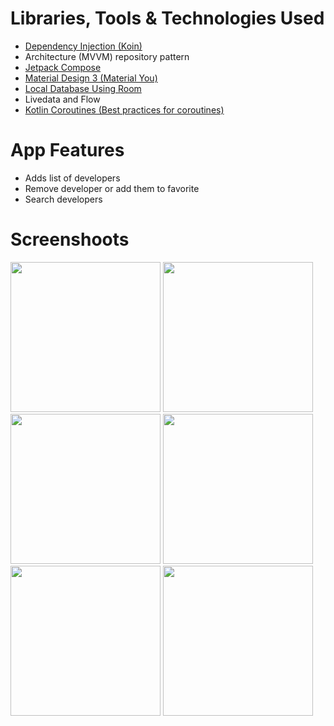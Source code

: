 # Libraries, Tools & Technologies Used

- [Dependency Injection (Koin)](https://insert-koin.io/docs/reference/koin-android/compose/)
- Architecture (MVVM) repository pattern
- [Jetpack Compose](https://developer.android.com/jetpack/compose)
- [Material Design 3 (Material You)](https://m3.material.io/components/navigation-bar/implementation/android)
- [Local Database Using Room](https://developer.android.com/training/data-storage/room)
- Livedata and Flow
- [Kotlin Coroutines (Best practices for coroutines)](https://developer.android.com/kotlin/coroutines/coroutines-best-practices)

# App Features

- Adds list of developers
- Remove developer or add them to favorite
- Search developers

# Screenshoots

<p float="left">
<img src="https://github.com/ghaleprachan/room-db-with-koin/blob/main/imgs/delete_dialog.jpg?raw=true" width="240" height="auto">
<img src="https://github.com/ghaleprachan/room-db-with-koin/blob/main/imgs/home.jpg?raw=true" width="240" height="auto">
<img src="https://github.com/ghaleprachan/room-db-with-koin/blob/main/imgs/user_list.jpg?raw=true" width="240" height="auto">
<img src="https://github.com/ghaleprachan/room-db-with-koin/blob/main/imgs/fav_list.jpg?raw=true" width="240" height="auto">
<img src="https://github.com/ghaleprachan/room-db-with-koin/blob/main/imgs/no_data_ui.jpg?raw=true" width="240" height="auto">
<img src="https://github.com/ghaleprachan/room-db-with-koin/blob/main/imgs/search_screen.jpg?raw=true" width="240" height="auto">
</p>

